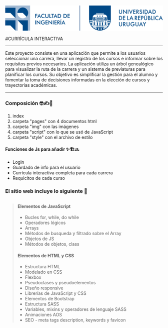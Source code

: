 [![](https://raw.githubusercontent.com/valebutrico/curriculainteractiva/main/img/logofing-completo.png)](https://valebutrico.github.io/curriculainteractiva/)

#CURRÍCULA INTERACTIVA
***
Este proyecto consiste en una aplicación que permite a los usuarios seleccionar una carrera, llevar un registro de los cursos e informar sobre los requisitos previos necesarios. La aplicación utiliza un árbol genealógico para visualizar la ruta de la carrera y un sistema de previaturas para planificar los cursos. Su objetivo es simplificar la gestión para el alumno y fomentar la toma de decisiones informadas en la elección de cursos y trayectorias académicas.
***
### Composición 🤓✍📐
1. index
2. carpeta "pages" con 4 documentos html
3. carpeta "img" con las imágenes
4. carpeta "script" con lo que se usó de JavaScript
5. carpeta "style" con el archivo de estilo
#### Funciones de Js para añadir ✨🏗️🔜
- Login
- Guardado de info para el usuario
- Currícula interactiva completa para cada carrera
- Requicitos de cada curso

### El sitio web incluye lo siguiente 👀
> ##
>  #### Elementos de JavaScript
> - Bucles for, while, do while
> - Operadores lógicos
> - Arrays 
> - Métodos de busqueda y filtrado sobre el Array
> - Objetos de JS
> - Métodos de objetos, class 
>  #### Elementos de HTML y CSS
> - Estructura HTML
> - Modelado en CSS
> - Flexbox
> - Pseudoclases y pseudoelementos
> - Diseño responsive
> - Librerías de JavaScript y CSS
> - Elementos de Bootstrap 
> - Estructura SASS
> - Variables, mixins y operadores de lenguaje SASS
> - Animaciones AOS
> - SEO - meta tags description, keywords y favicon
> ## 
